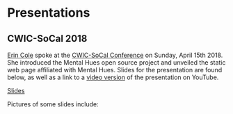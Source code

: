 # Presentations

## CWIC-SoCal 2018

[Erin Cole](https://github.com/erindcole) spoke at the [CWIC-SoCal Conference](https://cwicsocal18.ics.uci.edu/) on Sunday, April 15th 2018. She introduced the Mental Hues open source project and unveiled the static web page affiliated with Mental Hues. Slides for the presentation are found below, as well as a link to a [video version](https://www.youtube.com/watch?v=9Siia0bhuJc) of the presentation on YouTube.

[Slides](https://docs.google.com/presentation/d/1ibYwpm5LeZsACDC4NLvya-gwerCZ_BplFOwH5CepM9M/edit#slide=id.p)

Pictures of some slides include:


